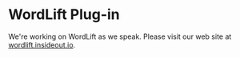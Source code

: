 WordLift Plug-in
================


We're working on WordLift as we speak. Please visit our web site at [wordlift.insideout.io](http://wordlift.insideout.io).


